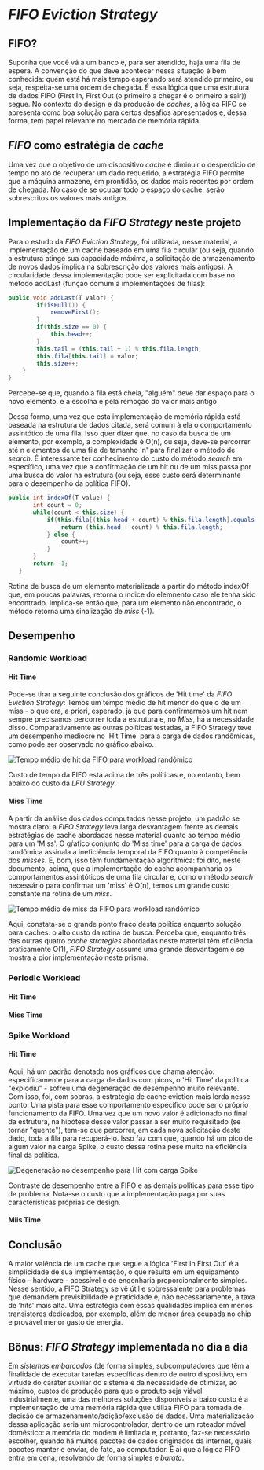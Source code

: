 # _FIFO Eviction Strategy_

## FIFO?
 Suponha que você vá a um banco e, para ser atendido, haja uma fila de espera. A convenção do que deve acontecer nessa situação é bem conhecida: quem está há mais tempo esperando será atendido primeiro, ou seja, respeita-se uma ordem de chegada. É essa lógica que uma estrutura de dados FIFO (First In, First Out (o primeiro a chegar é o primeiro a sair)) segue. No contexto do design e da produção de _caches_, a lógica FIFO se apresenta como boa solução para certos desafios apresentados e, dessa forma, tem papel relevante no mercado de memória rápida.

## _FIFO_ como estratégia de _cache_
 Uma vez que o objetivo de um dispositivo _cache_ é diminuir o desperdício de tempo no ato de recuperar um dado requerido, a estratégia FIFO permite que a máquina armazene, em prontidão, os dados mais recentes por ordem de chegada. No caso de se ocupar todo o espaço do cache, serão sobrescritos os valores mais antigos. 

## Implementação da _FIFO Strategy_ neste projeto
 Para o estudo da _FIFO Eviction Strategy_, foi utilizada, nesse material, a implementação de um cache baseado em uma fila circular (ou seja, quando a estrutura atinge sua capacidade máxima, a solicitação de armazenamento de novos dados implica na sobrescrição dos valores mais antigos). A circularidade dessa implementação pode ser explicitada com base no método addLast (função comum a implementações de filas):
```Java
public void addLast(T valor) {
        if(isFull()) {
            removeFirst();
        }
        if(this.size == 0) {
            this.head++;
        }
        this.tail = (this.tail + 1) % this.fila.length;
        this.fila[this.tail] = valor;
        this.size++;
    }
}
```
 Percebe-se que, quando a fila está cheia, "alguém" deve dar espaço para o novo elemento, e a escolha é pela remoção do valor mais antigo

 Dessa forma, uma vez que esta implementação de memória rápida está baseada na estrutura de dados citada, será comum à ela o comportamento assintótico de uma fila. Isso quer dizer que, no caso da busca de um elemento, por exemplo, a complexidade é O(n), ou seja, deve-se percorrer até n elementos de uma fila de tamanho 'n' para finalizar o método de _search_. É interessante ter conhecimento do custo do método _search_ em específico, uma vez que a confirmação de um hit ou de um miss passa por uma busca do valor na estrutura (ou seja, esse custo será determinante para o desempenho da política FIFO).

 ```Java
 public int indexOf(T value) {
        int count = 0;
        while(count < this.size) {
            if(this.fila[(this.head + count) % this.fila.length].equals(value)) {
                return (this.head + count) % this.fila.length;
            } else {
                count++;
            }
        }
        return -1;
    }
```

Rotina de busca de um elemento materializada a partir do método indexOf que, em poucas palavras, retorna o índice do elemnento caso ele tenha sido encontrado. Implica-se então que, para um elemento não encontrado, o método retorna uma sinalização de _miss_ (-1).

## Desempenho 

### Randomic Workload

#### Hit Time
 Pode-se tirar a seguinte conclusão dos gráficos de 'Hit time' da _FIFO Eviction Strategy_: Temos um tempo médio de hit menor do que o de um miss - o que era, a priori, esperado, já que para confirmarmos um hit nem sempre precisamos percorrer toda a estrutura e, no _Miss_, há a necessidade disso. Comparativamente as outras políticas testadas, a FIFO Strategy teve um desempenho mediocre no 'Hit Time' para a carga de dados randômicas, como pode ser observado no gráfico abaixo.

 ![Tempo médio de hit da FIFO para workload randômico](../../../../../../../data/graphs/hit_time_graphs/general_randomic_time_graph.png)

 Custo de tempo da FIFO está acima de três políticas e, no entanto, bem abaixo do custo da _LFU Strategy_.

#### Miss Time
  A partir da análise dos dados computados nesse projeto, um padrão se mostra claro: a _FIFO Strategy_ leva larga desvantagem frente as demais estratégias de cache abordadas nesse material quanto ao tempo médio para um 'Miss'. O gŕafico conjunto do 'Miss time' para a carga de dados randõmica assinala a ineficiência temporal da FIFO quanto à competência dos *misses*. E, bom, isso têm fundamentação algorítmica: foi dito, neste documento, acima, que a implementação do cache acompanharia os comportamentos assintóticos de uma fila circular e, como o método _search_ necessário para confirmar um 'miss' é O(n), temos um grande custo constante na rotina de um _miss_.

  ![Tempo médio de miss da FIFO para workload randômico](../../../../../../../data/graphs/miss_time_graphs/general_randomic_time_graph.png)

  Aqui, constata-se o grande ponto fraco desta política enquanto solução para caches: o alto custo da rotina de busca. Perceba que, enquanto três das outras quatro _cache strategies_ abordadas neste material têm eficiência praticamente O(1), _FIFO Strategy_ assume uma grande desvantagem e se mostra a pior implementação neste prisma.

### Periodic Workload

#### Hit Time

 
#### Miss Time

### Spike Workload

#### Hit Time

 Aqui, há um padrão denotado nos gráficos que chama atenção: especificamente para a carga de dados com picos, o 'Hit Time' da política "explodiu" - sofreu uma degeneração de desempenho muito relevante. Com isso, foi, com sobras, a estratégia de cache eviction mais lerda nesse ponto. Uma pista para esse comportamento específico pode ser o próprio funcionamento da FIFO. Uma vez que um novo valor é adicionado no final da estrutura, na hipótese desse valor passar a ser muito requisitado (se tornar "quente"), tem-se que percorrer, em cada nova solicitação deste dado, toda a fila para recuperá-lo. Isso faz com que, quando há um pico de algum valor na carga Spike, o custo dessa rotina pese muito na eficiência final da política.

   ![Degeneração no desempenho para Hit com carga Spike](../../../../../../../data/graphs/hit_time_graphs/general_spike_time_graph.png)

  Contraste de desempenho entre a FIFO e as demais políticas para esse tipo de problema. Nota-se o custo que a implementação paga por suas características próprias de design.
 
#### Miis Time


## Conclusão
 A maior valência de um cache que segue a lógica 'First In First Out' é a simplicidade de sua implementação, o que resulta em um equipamento físico - hardware - acessível e de engenharia proporcionalmente simples. Nesse sentido, a FIFO Strategy se vê útil e sobressalente para problemas que demandem previsibilidade e praticidade e, não necessariamente, a taxa de 'hits' mais alta. Uma estratégia com essas qualidades implica em menos transistores dedicados, por exemplo, além de menor área ocupada no chip e provável menor gasto de energia. 

 ## Bônus: _FIFO Strategy_ implementada no dia a dia
  Em *sistemas embarcados* (de forma simples, subcomputadores que têm a finalidade de executar tarefas específicas dentro de outro dispositivo, em virtude do caráter auxiliar do sistema e da necessidade de otimizar, ao máximo, custos de produção para que o produto seja viável industrialmente, uma das melhores soluções disponíveis a baixo custo é a implementação de uma memória rápida que utiliza FIFO para tomada de decisão de armazenamento/adição/exclusão de dados. Uma materialização dessa aplicação seria um microcontrolador, dentro de um roteador móvel doméstico: a memória do modem é limitada e, portanto, faz-se necessário escolher, quando há muitos pacotes de dados originados da internet, quais pacotes manter e enviar, de fato, ao computador. É aí que a lógica FIFO entra em cena, resolvendo de forma simples e _barata_.
